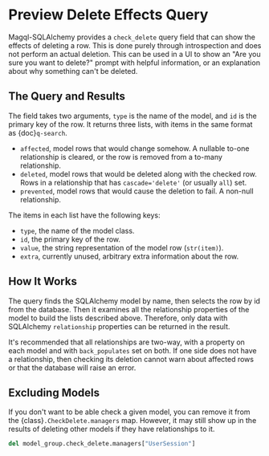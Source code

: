 Preview Delete Effects Query
============================

Magql-SQLAlchemy provides a `check_delete` query field that can show the effects
of deleting a row. This is done purely through introspection and does not
perform an actual deletion. This can be used in a UI to show an "Are you sure
you want to delete?" prompt with helpful information, or an explanation about
why something can't be deleted.


The Query and Results
---------------------

The field takes two arguments, `type` is the name of the model, and `id` is the
primary key of the row. It returns three lists, with items in the same format
as {doc}`q-search`.

-   `affected`, model rows that would change somehow. A nullable to-one
    relationship is cleared, or the row is removed from a to-many relationship.
-   `deleted`, model rows that would be deleted along with the checked row. Rows
    in a relationship that has `cascade='delete'` (or usually `all`) set.
-   `prevented`, model rows that would cause the deletion to fail. A non-null
    relationship.

The items in each list have the following keys:

-   `type`, the name of the model class.
-   `id`, the primary key of the row.
-   `value`, the string representation of the model row (`str(item)`).
-   `extra`, currently unused, arbitrary extra information about the row.


How It Works
------------

The query finds the SQLAlchemy model by name, then selects the row by id from
the database. Then it examines all the relationship properties of the model to
build the lists described above. Therefore, only data with SQLAlchemy
`relationship` properties can be returned in the result.

It's recommended that all relationships are two-way, with a property on each
model and with `back_populates` set on both. If one side does not have a
relationship, then checking its deletion cannot warn about affected rows or
that the database will raise an error.


Excluding Models
----------------

If you don't want to be able check a given model, you can remove it from the
{class}`.CheckDelete.managers` map. However, it may still show up in the results
of deleting other models if they have relationships to it.

```python
del model_group.check_delete.managers["UserSession"]
```
